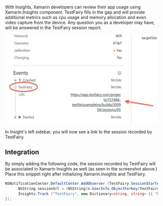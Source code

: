 With Insights, Xamarin developers can review their app usage using Xamarin.Insights component. TestFairy fills in the gap and will provide additional metrics such as cpu usage and memory allocation and even video capture from the device. Any question you as a developer may have, will be answered in the TestFairy session report.

![alt](../../img/ios/xamarin-insights/xamarin-insights-integration.png)

In Insight's left sidebar, you will now see a link to the session recorded by TestFairy.

## Integration

By simply adding the following code, the session recorded by TestFairy will be associated in Xamarin Insights as well (as seen in the screenshot above.) Place this snippet right after initializing Xamarin.Insights and TestFairy. 

```csharp
NSNotificationCenter.DefaultCenter.AddObserver (TestFairy.SessionStartedNotification, delegate (NSNotification n) {
	  NSString sessionUrl = (NSString)n.UserInfo.ObjectForKey(TestFairy.SessionStartedUrlKey);
	  Insights.Track ("TestFairy", new Dictionary<string, string> {{ "URL", sessionUrl }});
});
```

